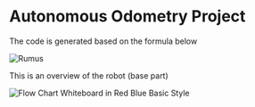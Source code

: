 # Autonomous Odometry Project
The code is generated based on the formula below

![Rumus](https://github.com/verojnnd/Autonomous_Odometry_Project/assets/113363724/e765f48e-4cfa-40c1-9f7f-2c2e97981c2c)


This is an overview of the robot (base part)

![Flow Chart Whiteboard in Red Blue Basic Style](https://github.com/verojnnd/Autonomous_Odometry_Project/assets/113363724/4d1948bd-8778-4b95-af74-7cda425198f5)
